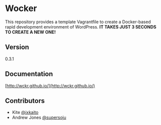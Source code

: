 # Wocker

This repository provides a template Vagrantfile to create a Docker-based rapid development environment of WordPress. __IT TAKES JUST 3 SECONDS TO CREATE A NEW ONE!__

## Version

0.3.1

## Documentation

[http://wckr.github.io/](http://wckr.github.io/)

## Contributors

- Kite [@ixkaito](https://github.com/ixkaito)
- Andrew Jones [@supersoju](https://github.com/supersoju)
